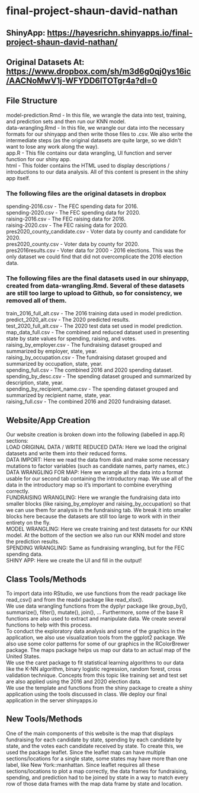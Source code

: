 # final-project-shaun-david-nathan

## ShinyApp: https://hayesrichn.shinyapps.io/final-project-shaun-david-nathan/

## Original Datasets At: https://www.dropbox.com/sh/m3d6g0qj0ys16ic/AACNoMwV1j-WFYDD6ITOTgr4a?dl=0
 
## File Structure
model-prediction.Rmd - In this file, we wrangle the data into test, training, and prediction sets and then run our KNN model.   
data-wrangling.Rmd - In this file, we wrangle our data into the necessary formats for our shinyapp and then write those files to .csv. We also write the intermediate steps (as the original datasets are quite large, so we didn't want to lose any work along the way).   
app.R - This file contains our data wrangling, UI function and server function for our shiny app.   
html - This folder contains the HTML used to display descriptions / introductions to our data analysis. All of this content is present in the shiny app itself.   

### The following files are the original datasets in dropbox
spending-2016.csv - The FEC spending data for 2016.  
spending-2020.csv - The FEC spending data for 2020.    
raising-2016.csv - The FEC raising data for 2016.    
raising-2020.csv - The FEC raising data for 2020.  
pres2020_county_candidate.csv - Voter data by county and candidate for 2020.  
pres2020_county.csv - Voter data by county for 2020.  
pres2016results.csv - Voter data for 2000 - 2016 elections. This was the only dataset we could find that did not overcomplicate the 2016 election data.  

### The following files are the final datasets used in our shinyapp, created from data-wrangling.Rmd. Several of these datasets are still too large to upload to Github, so for consistency, we removed all of them.
train_2016_full_alt.csv - The 2016 training data used in model prediction.  
predict_2020_alt.csv - The 2020 predicted results.  
test_2020_full_alt.csv - The 2020 test data set used in model prediction.  
map_data_full.csv - The combined and reduced dataset used in presenting state by state values for spending, raising, and votes.  
raising_by_employer.csv - The fundraising dataset grouped and summarized by employer, state, year.  
raising_by_occupation.csv - The fundraising dataset grouped and summarized by occupation, state, year.  
spending_full.csv - The combined 2016 and 2020 spending dataset.  
spending_by_desc.csv - The spending dataset grouped and summarized by description, state, year.  
spending_by_recipient_name.csv - The spending dataset grouped and summarized by recipient name, state, year.  
raising_full.csv - The combined 2016 and 2020 fundraising dataset.

## Website/App Creation
Our website creation is broken down into the following (labelled in app.R) sections:  
LOAD ORIGINAL DATA / WRITE REDUCED DATA: Here we load the original datasets and write them into their reduced forms.  
DATA IMPORT: Here we read the data from disk and make some necessary mutations to factor variables (such as candidate names, party names, etc.)  
DATA WRANGLING FOR MAP: Here we wrangle all the data into a format usable for our second tab containing the introductory map. We use all of the data in the introductory map so it’s important to combine everything correctly.  
FUNDRAISING WRANGLING: Here we wrangle the fundraising data into smaller blocks (like raising_by_employer and raising_by_occupation) so that we can use them for analysis in the fundraising tab. We break it into smaller blocks here because the datasets are still too large to work with in their entirety on the fly.  
MODEL WRANGLING: Here we create training and test datasets for our KNN model. At the bottom of the section we also run our KNN model and store the prediction results.  
SPENDING WRANGLING: Same as fundraising wrangling, but for the FEC spending data.  
SHINY APP: Here we create the UI and fill in the output!

## Class Tools/Methods
To import data into RStudio, we use functions from the readr package like read_csv() and from the readxl package like read_xlsx().   
We use data wrangling functions from the dyplyr package like group_by(), summarize(), filter(), mutate(),  join(), … Furthermore, some of the base R functions are also used to extract and manipulate data. We create several functions to help with this process.   
To conduct the exploratory data analysis and some of the graphics in the application, we also use visualization tools from the ggplot2 package. We also use some color patterns for some of our graphics in the RColorBrewer package. The maps package helps us map our data to an actual map of the United States.  
We use the caret package to fit statistical learning algorithms to our data like the K-NN algorithm, binary logistic regression, random forest, cross validation technique. Concepts from this topic like training set and test set are also applied using the 2016 and 2020 election data.  
We use the template and functions from the shiny package to create a shiny application using the tools discussed in class. We deploy our final application in the server shinyapps.io 

## New Tools/Methods
One of the main components of this website is the map that displays fundraising for each candidate by state, spending by each candidate by state, and the votes each candidate received by state. To create this, we used the package leaflet. Since the leaflet map can have multiple sections/locations for a single state, some states may have more than one label, like New York::manhattan. Since leaflet requires all these sections/locations to plot a map correctly, the data frames for fundraising, spending, and prediction had to be joined by state in a way to match every row of those data frames with the map data frame by state and location.

